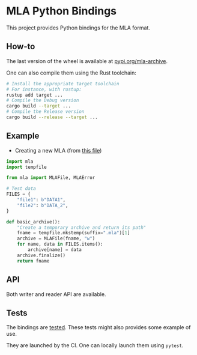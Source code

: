 # MLA Python Bindings

This project provides Python bindings for the MLA format.

## How-to

The last version of the wheel is available at [pypi.org/mla-archive](https://pypi.org/project/mla-archive/).

One can also compile them using the Rust toolchain:

```sh
# Install the appropriate target toolchain
# For instance, with rustup:
rustup add target ...
# Compile the Debug version
cargo build --target ...
# Compile the Release version
cargo build --release --target ...
```

## Example

* Creating a new MLA (from [this file](tests/test_mla.py))

```python
import mla
import tempfile

from mla import MLAFile, MLAError

# Test data
FILES = {
    "file1": b"DATA1",
    "file2": b"DATA_2",
}

def basic_archive():
    "Create a temporary archive and return its path"
    fname = tempfile.mkstemp(suffix=".mla")[1]
    archive = MLAFile(fname, "w")
    for name, data in FILES.items():
        archive[name] = data
    archive.finalize()
    return fname
```

## API

Both writer and reader API are available.

## Tests

The bindings are [tested](tests). These tests might also provides some example of use.

They are launched by the CI.
One can locally launch them using `pytest`.

